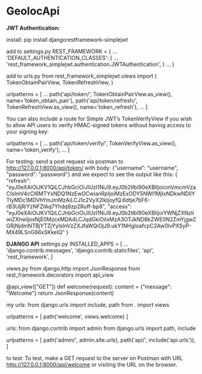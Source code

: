 # GeolocApi

**JWT Authentication:**

install:
pip install djangorestframework-simplejwt

add to settings.py
REST_FRAMEWORK = {
    ...
    'DEFAULT_AUTHENTICATION_CLASSES': (
        ...
        'rest_framework_simplejwt.authentication.JWTAuthentication',
    )
    ...
}

add to urls.py
from rest_framework_simplejwt.views import (
    TokenObtainPairView,
    TokenRefreshView,
)

urlpatterns = [
    ...
    path('api/token/', TokenObtainPairView.as_view(), name='token_obtain_pair'),
    path('api/token/refresh/', TokenRefreshView.as_view(), name='token_refresh'),
    ...
]

You can also include a route for Simple JWT’s TokenVerifyView if you wish to allow API users to verify HMAC-signed tokens without having access to your signing key:

urlpatterns = [
    ...
    path('api/token/verify/', TokenVerifyView.as_view(), name='token_verify'),
    ...
]

For testing:
send a post request via postman to http://127.0.0.1:8000/api/token/ with body: {"username": "username", "password": "password"} and we expect to see the output like this:
{
    "refresh": "eyJ0eXAiOiJKV1QiLCJhbGciOiJIUzI1NiJ9.eyJ0b2tlbl90eXBlIjoicmVmcmVzaCIsImV4cCI6MTYxNDQ1NzEwOCwianRpIjoiMzExODY5NWI1MjIxNDkwNDllYTIyMDc1MDVhYmJmMzAiLCJ1c2VyX2lkIjoyfQ.6dtje7bF6-rB3UljRiYzNFZIAq7Yhdq9zp2Ruff-bp8",
    "access": "eyJ0eXAiOiJKV1QiLCJhbGciOiJIUzI1NiJ9.eyJ0b2tlbl90eXBlIjoiYWNjZXNzIiwiZXhwIjoxNjE0MzcxMDA4LCJqdGkiOiIxMzA3OTJkNDBkZWE0N2ZmYjgwZGRjNjdmNTBjYTZjYyIsInVzZXJfaWQiOjJ9.ukY1NHgIoafcpC2Aw0lvPXSyP-MX49LSnG66xSKkeIQ"
}


**DJANGO API**
settings.py
INSTALLED_APPS = [
    ...
    'django.contrib.messages',
    'django.contrib.staticfiles',
    'api',
    'rest_framework',
]

views.py
from django.http import JsonResponse
from rest_framework.decorators import api_view

@api_view(["GET"])
def welcome(request):
    content = {"message": "Welcome"}
    return JsonResponse(content)

my urls:
from django.urls import include, path
from . import views

urlpatterns = [
  path('welcome', views.welcome)
]

urls:
from django.contrib import admin
from django.urls import path, include

urlpatterns = [
    path('admin/', admin.site.urls),
    path('api/', include('api.urls')),
]

to test:
To test, make a GET request to the server on Postman with URL http://127.0.0.1:8000/api/welcome or visiting the URL on the browser.
